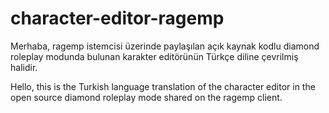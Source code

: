 # character-editor-ragemp

Merhaba, ragemp istemcisi üzerinde paylaşılan açık kaynak kodlu diamond roleplay modunda bulunan karakter editörünün Türkçe diline çevrilmiş halidir. 

Hello, this is the Turkish language translation of the character editor in the open source diamond roleplay mode shared on the ragemp client.
